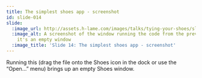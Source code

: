 ```yaml
---
title: The simplest shoes app - screenshot
id: slide-014
slide:
  :image_url: http://assets.h-lame.com/images/talks/tying-your-shoes/slides/014.jpg
  :image_alt: A screenshot of the window running the code from the previous slide;
    it's an empty window
  :image_title: 'Slide 14: The simplest shoes app - screenshot'
---
```

Running this (drag the file onto the Shoes icon in the dock or use the “Open…” menu) brings up an empty Shoes window.
